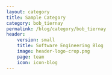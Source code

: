```yaml
---
layout: category
title: Sample Category
category: bob_tiernay
permalink: /blog/category/bob_tiernay
header: 
    version: small
    title: Software Engineering Blog
    image: header-logo-crop.png
    page: team
    icon: icon-blog
---
```

